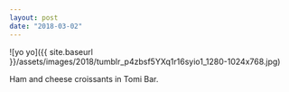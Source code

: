 ```yaml
---
layout: post
date: "2018-03-02"
---
```


![yo yo]({{ site.baseurl }}/assets/images/2018/tumblr_p4zbsf5YXq1r16syio1_1280-1024x768.jpg)

Ham and cheese croissants in Tomi Bar.
